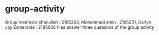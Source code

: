 # group-activity
Group members
shanullah : 2195263,
Mohammad amin : 2195251,
Darlyn Joy Esmeralda : 2195006
files answer three quetsions of the group actvity 
